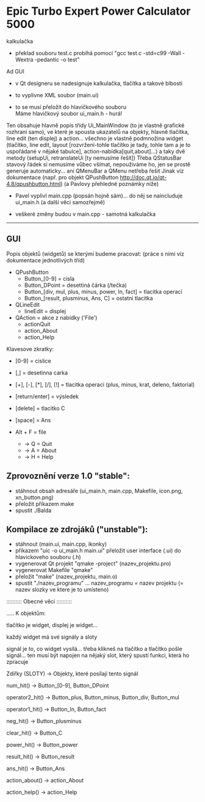 # Epic Turbo Expert Power Calculator 5000
kalkulačka

- překlad souboru test.c probíhá pomocí "gcc test.c -std=c99 -Wall -Wextra -pedantic -o test"

Ad GUI 
- v Qt designeru se nadesignuje kalkulačka, tlačítka a takové blbosti 

- to vyplivne XML soubor (main.ui) 

- to se musí přeložit do hlavičkového souboru   
Máme hlavičkový soubor ui_main.h - hurá! 

Ten obsahuje hlavně popis třídy Ui_MainWindow (to je vlastně grafické rozhraní samo), ve které je spousta ukazatelů na objekty, hlavně tlačítka, line edit (ten displej) a action... všechno je vlastně podmnožina widget (tlačítko, line edit, layout [rozvržení-tohle tlačítko je tady, tohle tam a je to uspořádané v nějaké tabulce], action-nabídka[quit,about]...) a taky dvě metody (setupUi, retranslateUi [ty nemusíme řešit]) 
Třeba QStatusBar stavový řádek si nemusíme vůbec všímat, nepoužíváme ho, jen se prostě generuje automaticky... ani QMenuBar a QMenu netřeba řešit 
Jinak viz dokumentace (např. pro objekt QPushButton http://doc.qt.io/qt-4.8/qpushbutton.html) (a Pavlovy přehledné poznámky  níže) 

- Pavel vyplivl main.cpp (popsán hojně sám)... do něj se naincluduje ui_main.h (a další věci samozřejmě) 

- veškeré změny budou v main.cpp - samotná kalkulačka 
 


_____
 GUI
-----

Popis objektů (widgetů) se kterými budeme pracovat: (práce s nimi viz dokumentace jednotlivých tříd)
- QPushButton
  - Button_[0-9] = cisla
  - Button_DPoint = desettiná čárka (/tečka)
  - Button_[div, mul, plus, minus, power, ln, fact] = tlacitka operací 
  - Button_[result, plusminus, Ans, C] = ostatni tlacitka
- QLineEdit
  - lineEdit = displej
- QAction = akce z nabídky ('File')
  - actionQuit
  - action_About
  - action_Help
  
Klavesove zkratky:
  - [0-9] = cislice
  - [,] = desetinna carka
  - [+], [-], [*], [/], [!] = tlacitka operaci (plus, minus, krat, deleno, faktorial)
  - [return/enter] = výsledek
  - [delete] = tlacitko C
  - [space] = Ans

  - Alt + F = file
    - -> Q = Quit
    - -> A = About
    - -> H = Help



Zprovoznění verze 1.0 "stable":
-------------------------------
  - stáhnout obsah  adresáře (ui_main.h, main.cpp, Makefile, icon.png, xn_button.png)
  - přeložit příkazem make
  - spustit ./Balda


Kompilace ze zdrojáků ("unstable"):
-----------------------------------
  - stáhnout (main.ui, main.cpp, ikonky)
  - příkazem "uic -o ui_main.h main.ui" přeložit user interface (.ui) do hlavickoveho souboru (.h)
  - vygenerovat Qt projekt "qmake -project" (nazev_projektu.pro)
  - vygenerovat Makefile "qmake"
  - přeložit "make" (nazev_projektu, main.o)
  - spustit "./nazev_programu" ... nazev_programu = nazev projektu (= nazev slozky ve ktere je to umísteno)




:::::::::: Obecné věci :::::::::: 

..... K objektům: 

tlačítko je widget, displej je widget... 

každý widget má své signály a sloty

signál je to, co widget vysílá... třeba klikneš na tlačítko a tlačítko pošle signál... ten musí být napojen na nějaký slot, který spustí funkci, která ho zpracuje 



Zdířky (SLOTY) 
-> Objekty, které posílají tento signál 

num_hit() 
-> Button_[0-9], Button_DPoint

operator2_hit() 
-> Button_plus, Button_minus, Button_div, Button_mul 

operator1_hit()
-> Button_ln, Button_fact 

neg_hit()
-> Button_plusminus 

clear_hit()
-> Button_C 

power_hit()
-> Button_power

result_hit()
-> Button_result 

ans_hit()
-> Button_Ans

action_about()
-> action_About 

action_help()
-> action_Help

